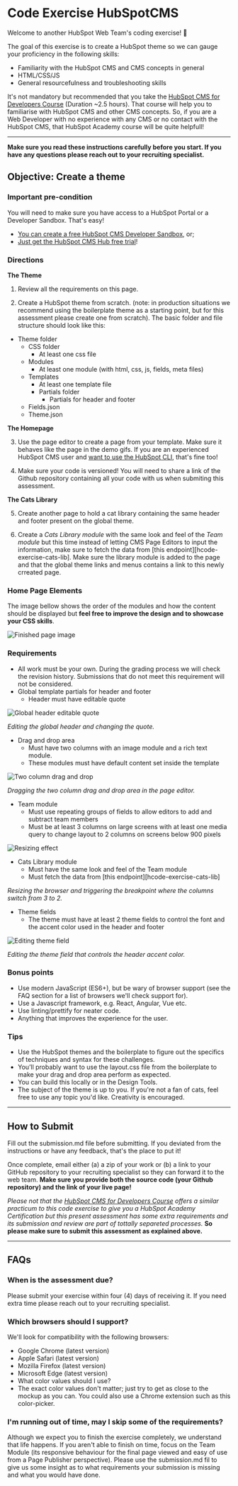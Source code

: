 # Code Exercise HubSpotCMS

Welcome to another HubSpot Web Team's coding exercise! 👋

The goal of this exercise is to create a HubSpot theme so we can gauge your proficiency in the following skills:

* Familiarity with the HubSpot CMS and CMS concepts in general
* HTML/CSS/JS
* General resourcefulness and troubleshooting skills

It's not mandatory but recommended that you take the [HubSpot CMS for Developers Course][academy-hubspot-cms-for-devs] (Duration ~2.5 hours). That course will help you to familiarise with HubSpot CMS and other CMS concepts. So, if you are a Web Developer with no experience with any CMS or no contact with the HubSpot CMS, that HubSpot Academy course will be quite helpfull! 

---

**Make sure you read these instructions carefully before you start. If you have any questions please reach out to your recruiting specialist.**

## Objective: Create a theme

### Important pre-condition

You will need to make sure you have access to a HubSpot Portal or a Developer Sandbox. That's easy!
* [You can create a free HubSpot CMS Developer Sandbox][free-sandbox], or;
* [Just get the HubSpot CMS Hub free trial][cms-hub-free-trial]!

### Directions

**The Theme**

1. Review all the requirements on this page.

2. Create a HubSpot theme from scratch. (note: in production situations we recommend using the boilerplate theme as a starting point, but for this assessment please create one from scratch). The basic folder and file structure should look like this:

* Theme folder
  * CSS folder
    * At least one css file
  * Modules
    * At least one module (with html, css, js, fields, meta files)
  * Templates
    * At least one template file
    * Partials folder
      * Partials for header and footer
  * Fields.json
  * Theme.json

**The Homepage**

3. Use the page editor to create a page from your template. Make sure it behaves like the page in the demo gifs. If you are an experienced HubSpot CMS user and [want to use the HubSpot CLI][hubspot-cms-cli-docs], that's fine too!

4. Make sure your code is versioned! You will need to share a link of the Github repository containing all your code with us when submiting this assessment.

**The Cats Library**

5. Create another page to hold a cat library containing the same header and footer present on the global theme.

7. Create a *Cats Library module* with the same look and feel of the *Team module* but this time instead of letting CMS Page Editors to input the information, make sure to fetch the data from [this endpoint][hcode-exercise-cats-lib]. Make sure the library module is added to the page and that the global theme links and menus contains a link to this newly crreated page.

### Home Page Elements

The image bellow shows the order of the modules and how the content should be displayed but **feel free to improve the design and to showcase your CSS skills**.

![Finished page image][img-hubspot-cms-code-exercise-finished]

### Requirements

* All work must be your own. During the grading process we will check the revision history. Submissions that do not meet this requirement will not be considered.
* Global template partials for header and footer
  * Header must have editable quote

![Global header editable quote][img-global-header-editable-quote]

*Editing the global header and changing the quote.*

* Drag and drop area
  * Must have two columns with an image module and a rich text module.
  * These modules must have default content set inside the template

![Two column drag and drop][img-two-column-drag-and-drop]

*Dragging the two column drag and drop area in the page editor.*

* Team module
  * Must use repeating groups of fields to allow editors to add and subtract team members
  * Must be at least 3 columns on large screens with at least one media query to change layout to 2 columns on screens below 900 pixels

![Resizing effect][img-resizing-page-breakpoints-effect]

* Cats Library module
  * Must have the same look and feel of the Team module
  * Must fetch the data from [this endpoint][hcode-exercise-cats-lib]

*Resizing the browser and triggering the breakpoint where the columns switch from 3 to 2.*

* Theme fields
  * The theme must have at least 2 theme fields to control the font and the accent color used in the header and footer

![Editing theme field][img-theme-fields]

*Editing the theme field that controls the header accent color.*

### Bonus points

* Use modern JavaScript (ES6+), but be wary of browser support (see the FAQ section for a list of browsers we'll check support for).
* Use a Javascript framework, e.g. React, Angular, Vue etc.
* Use linting/prettify for neater code.
* Anything that improves the experience for the user.

### Tips

* Use the HubSpot themes and the boilerplate to figure out the specifics of techniques and syntax for these challenges.
* You’ll probably want to use the layout.css file from the boilerplate to make your drag and drop area perform as expected.
* You can build this locally or in the Design Tools.
* The subject of the theme is up to you. If you're not a fan of cats, feel free to use any topic you'd like. Creativity is encouraged.

---

## How to Submit

Fill out the submission.md file before submitting. If you deviated from the instructions or have any feedback, that's the place to put it!

Once complete, email either (a) a zip of your work or (b) a link to your GitHub repository to your recruiting specialist so they can forward it to the web team. **Make sure you provide both the source code (your Github repository) and the link of your live page!**

*Please not that the [HubSpot CMS for Developers Course][academy-hubspot-cms-for-devs] offers a similar practicum to this code exercise to give you a HubSpot Academy Certification but this present assessment has some extra requirements and its submission and review are part of tottally separeted processes.* **So please make sure to submit this assessment as explained above.**

---

## FAQs

### When is the assessment due?
Please submit your exercise within four (4) days of receiving it. If you need extra time please reach out to your recruiting specialist.

### Which browsers should I support?
We'll look for compatibility with the following browsers:

* Google Chrome (latest version)
* Apple Safari (latest version)
* Mozilla Firefox (latest version)
* Microsoft Edge (latest version)
* What color values should I use?
* The exact color values don't matter; just try to get as close to the mockup as you can. You could also use a Chrome extension such as this color-picker.

### I'm running out of time, may I skip some of the requirements?

Although we expect you to finish the exercise completely, we understand that life happens. If you aren't able to finish on time, focus on the Team Module (its responsive behaviour for the final page viewed and easy of use from a Page Publisher perspective). Please use the submission.md fil to give us some insight as to what requirements your submission is missing and what you would have done.

[academy-hubspot-cms-for-devs]: https://academy.hubspot.com/courses/cms-for-developers
[free-sandbox]: https://offers.hubspot.com/free-cms-developer-sandbox
[cms-hub-free-trial]: https://app.hubspot.com/signup/trial-signup?intent=trial&trialId=18&dtt_source=get-started-page&hubs_signup-url=www.hubspot.com/products/get-started&hubs_signup-cta=getstarted-cmstrial&hubs_content=www.hubspot.com/&hubs_content-cta=homepage-nav&hs_chatflow=BOT117_VarA&_ga=2.209061524.766654493.1626950831-623576512.1624288828
[hubspot-cms-cli-docs]: https://developers.hubspot.com/docs/cms/guides/getting-started
[img-hubspot-cms-code-exercise-finished]: ./imgs/img-hubspot-cms-code-exercise-finished.png
[img-global-header-editable-quote]: ./imgs/img-global-header-editable-quote.gif
[img-two-column-drag-and-drop]: ./imgs/img-two-column-drag-and-drop.gif
[img-resizing-page-breakpoints-effect]: ./imgs/img-resizing-page-breakpoints-effect.gif
[img-theme-fields]: ./imgs/img-theme-fields.gif
